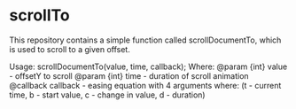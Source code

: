 # scrollTo

This repository contains a simple function called scrollDocumentTo, which is used to scroll to a given offset.

Usage: 
scrollDocumentTo(value, time, callback);
Where:
@param {int} value - offsetY to scroll
@param {int} time - duration of scroll animation
@callback callback - easing equation with 4 arguments where: (t - current time, b - start value, c - change in value, d - duration)
